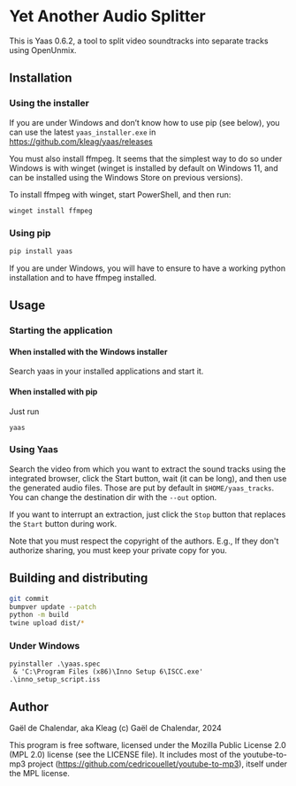 # Yet Another Audio Splitter

This is Yaas 0.6.2, a tool to split video soundtracks into separate tracks
using OpenUnmix.

## Installation

### Using the installer

If you are under Windows and don’t know how to use pip (see below), you can use the latest `yaas_installer.exe` in https://github.com/kleag/yaas/releases

You must also install ffmpeg. It seems that the simplest way to do so under Windows is with winget (winget is installed by default on Windows 11, and can be installed using the Windows Store on previous versions).

To install ffmpeg with winget, start PowerShell, and then run:

```
winget install ffmpeg
```


### Using pip

```bash
pip install yaas
```

If you are under Windows, you will have to ensure to have a working python installation and to have ffmpeg installed.

## Usage

### Starting the application

#### When installed with the Windows installer

Search yaas in your installed applications and start it.

#### When installed with pip

Just run

```
yaas
```

### Using Yaas

Search the video from which you want to extract the sound tracks using the
integrated browser, click the Start button, wait (it can be long), and then use
the generated audio files. Those are put by default in `$HOME/yaas_tracks`. You
can change the destination dir with the `--out` option.

If you want to interrupt an extraction, just click the `Stop` button that
replaces the `Start` button during work.

Note that you must respect the copyright of the authors. E.g., If they don't
authorize sharing, you must keep your private copy for you.

## Building and distributing

```bash
git commit
bumpver update --patch
python -m build
twine upload dist/*
```


### Under Windows

```
pyinstaller .\yaas.spec
 & 'C:\Program Files (x86)\Inno Setup 6\ISCC.exe' .\inno_setup_script.iss
```

## Author

Gaël de Chalendar, aka Kleag
(c) Gaël de Chalendar, 2024

This program is free software, licensed under the Mozilla Public License 2.0
(MPL 2.0) license (see the LICENSE file). It includes most of the
youtube-to-mp3 project (https://github.com/cedricouellet/youtube-to-mp3),
itself under the MPL license.


